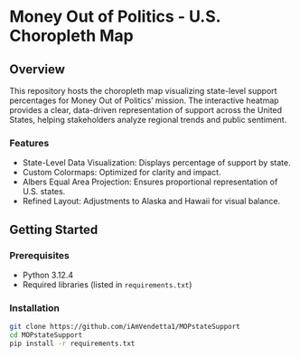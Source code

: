 # Money Out of Politics - U.S. Choropleth Map
## Overview
This repository hosts the choropleth map visualizing state-level support percentages for Money Out of Politics’ mission. The interactive heatmap provides a clear, data-driven representation of support across the United States, helping stakeholders analyze regional trends and public sentiment.

### Features
- State-Level Data Visualization: Displays percentage of support by state.
- Custom Colormaps: Optimized for clarity and impact.
- Albers Equal Area Projection: Ensures proportional representation of U.S. states.
- Refined Layout: Adjustments to Alaska and Hawaii for visual balance.

## Getting Started
### Prerequisites
- Python 3.12.4
- Required libraries (listed in `requirements.txt`)

### Installation
```bash
git clone https://github.com/iAmVendetta1/MOPstateSupport
cd MOPstateSupport
pip install -r requirements.txt
